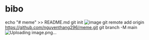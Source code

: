 # bibo
echo "# meme" >> README.md
git init
![image](https://github.com/nguyenthang296/bibo/assets/130072062/69743ffe-19b6-4c62-9fd2-00f5ee0b4c9f)
git remote add origin https://github.com/nguyenthang296/meme.git
git branch -M main
![Uploading image.png…]()
